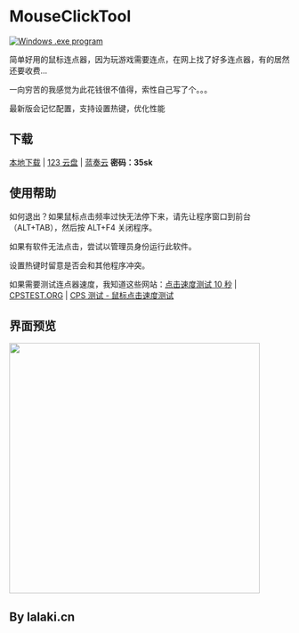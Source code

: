 # MouseClickTool

[![Windows .exe program](https://img.shields.io/badge/windows-.exe-0078D4?logo=windows)](https://ru.wikipedia.org/wiki/.EXE)

简单好用的鼠标连点器，因为玩游戏需要连点，在网上找了好多连点器，有的居然还要收费...

一向穷苦的我感觉为此花钱很不值得，索性自己写了个。。。

最新版会记忆配置，支持设置热键，优化性能

## 下载

[本地下载](https://github.com/lalakii/MouseClickTool/releases) | [123 云盘](https://www.123pan.com/s/jE3Sjv-ygExd.html) | [蓝奏云](https://a01.lanzout.com/b0hc5c5zc) **密码：35sk**

## 使用帮助

如何退出？如果鼠标点击频率过快无法停下来，请先让程序窗口到前台（ALT+TAB），然后按 ALT+F4 关闭程序。

如果有软件无法点击，尝试以管理员身份运行此软件。

设置热键时留意是否会和其他程序冲突。

如果需要测试连点器速度，我知道这些网站：[点击速度测试 10 秒](https://cps-check.com/cn/) | [CPSTEST.ORG](https://cpstest.org/) | [CPS 测试 - 鼠标点击速度测试](https://www.arealme.com/click-speed-test/cn/)

## 界面预览

<img src="https://fastly.jsdelivr.net/gh/lalakii/MouseClickTool/demo.jpg" width="450"/>

## By lalaki.cn
